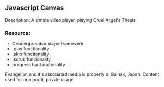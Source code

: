 ## Javascript Canvas

Description: A simple video player, playing Cruel Angel's Thesis 

### Resource:
- Creating a video player framework
- .play functionality
- .skip functionality
- .scrub funcionality
- progress bar functionality

Evangelion and it's associated media is property of Gainax, Japan.
Content used for non profit, private usage.

